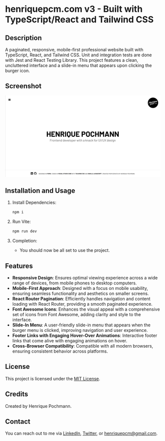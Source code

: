 # henriquepcm.com v3 - Built with TypeScript/React and Tailwind CSS

## Description

A paginated, responsive, mobile-first professional website built with TypeScript, React, and Tailwind CSS. Unit and integration tests are done with Jest and React Testing Library. This project features a clean, uncluttered interface and a slide-in menu that appears upon clicking the burger icon.

## Screenshot

![Screenshot of the website](public/img/henriquepcmcom-v2-screenshot.png)

## Installation and Usage

1.   Install Dependencies:
     ```sh
     npm i
     ```
2.   Run Vite:

     ```sh
     npm run dev
     ```

3.   Completion:
     -    You should now be all set to use the project.

## Features

-    **Responsive Design**: Ensures optimal viewing experience across a wide range of devices, from mobile phones to desktop computers.
-    **Mobile-First Approach**: Designed with a focus on mobile usability, ensuring seamless functionality and aesthetics on smaller screens.
-    **React Router Pagination**: Efficiently handles navigation and content loading with React Router, providing a smooth paginated experience.
-    **Font Awesome Icons**: Enhances the visual appeal with a comprehensive set of icons from Font Awesome, adding clarity and style to the interface.
-    **Slide-In Menu**: A user-friendly slide-in menu that appears when the burger menu is clicked, improving navigation and user experience.
-    **Footer Links with Engaging Hover-Over Animations**: Interactive footer links that come alive with engaging animations on hover.
-    **Cross-Browser Compatibility**: Compatible with all modern browsers, ensuring consistent behavior across platforms.

## License

This project is licensed under the [MIT License](LICENSE.md).

## Credits

Created by Henrique Pochmann.

## Contact

You can reach out to me via [LinkedIn](https://www.linkedin.com/in/henriquepcm/), [Twitter](https://twitter.com/henriquepcm/), or henriquepcm@gmail.com.

```

```
